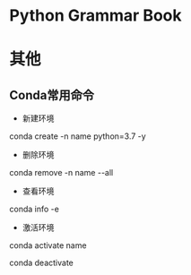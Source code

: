 # Python Grammar Book





# 其他

## Conda常用命令

- 新建环境

conda create -n name python=3.7 -y

- 删除环境

conda remove -n name --all

- 查看环境

conda info -e

- 激活环境

conda activate name

conda deactivate

